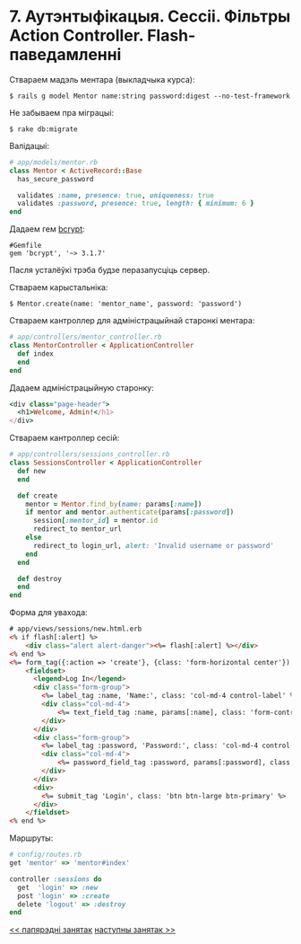 # 7. Аутэнтыфікацыя. Сессіі. Фільтры Action Controller. Flash-паведамленні

Ствараем мадэль ментара (выкладчыка курса):

    $ rails g model Mentor name:string password:digest --no-test-framework

Не забываем пра міграцыі:

    $ rake db:migrate

Валідацыі:
 
```ruby   
# app/models/mentor.rb
class Mentor < ActiveRecord::Base
  has_secure_password

  validates :name, presence: true, uniqueness: true
  validates :password, presence: true, length: { minimum: 6 }
end
```

Дадаем гем [bcrypt](https://github.com/codahale/bcrypt-ruby):

    #Gemfile
    gem 'bcrypt', '~> 3.1.7'

Пасля усталёўкі трэба будзе перазапусціць сервер.

Ствараем карыстальніка:
   
    $ Mentor.create(name: 'mentor_name', password: 'password')

Ствараем кантроллер для адміністрацыйнай старонкі ментара:

```ruby
# app/controllers/mentor_controller.rb
class MentorController < ApplicationController
  def index
  end
end
```

Дадаем адміністрацыйную старонку:

```ruby
<div class="page-header">
  <h1>Welcome, Admin!</h1>
</div>
```

Ствараем кантроллер сесій:

```ruby
# app/controllers/sessions_controller.rb
class SessionsController < ApplicationController
  def new
  end

  def create
    mentor = Mentor.find_by(name: params[:name])
    if mentor and mentor.authenticate(params[:password])
      session[:mentor_id] = mentor.id
      redirect_to mentor_url
    else
      redirect_to login_url, alert: 'Invalid username or password'
    end
  end

  def destroy
  end
end
```

Форма для увахода:

```html
# app/views/sessions/new.html.erb
<% if flash[:alert] %>
    <div class="alert alert-danger"><%= flash[:alert] %></div>
<% end %>
<%= form_tag({:action => 'create'}, {class: 'form-horizontal center'}) do %>
    <fieldset>
      <legend>Log In</legend>
      <div class="form-group">
        <%= label_tag :name, 'Name:', class: 'col-md-4 control-label' %>
        <div class="col-md-4">
            <%= text_field_tag :name, params[:name], class: 'form-control' %>
        </div>
      </div>
      <div class="form-group">
        <%= label_tag :password, 'Password:', class: 'col-md-4 control-label' %>
        <div class="col-md-4">
            <%= password_field_tag :password, params[:password], class: 'form-control' %>
        </div>
      </div>
      <div>
        <%= submit_tag 'Login', class: 'btn btn-large btn-primary' %>
      </div>
    </fieldset>
<% end %>
```

Маршруты:

```ruby
# config/routes.rb
get 'mentor' => 'mentor#index'

controller :sessions do
  get  'login' => :new
  post 'login' => :create
  delete 'logout' => :destroy
end
```

[<< папярэдні занятак](6_lecture.md)
[наступны занятак >>](8_lecture.md)
